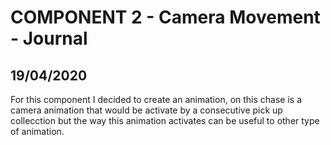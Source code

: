 # **COMPONENT 2 - Camera Movement - Journal**

## 19/04/2020

For this component I decided to create an animation, on this chase is a camera animation that would be activate by a consecutive pick up collecction but the way this animation activates can be useful to other type of animation.